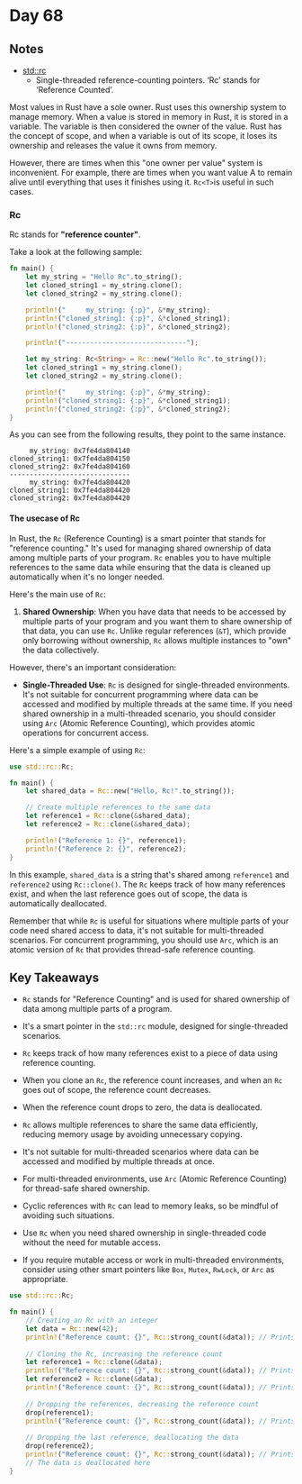 # Day 68

## Notes

- [std::rc](https://doc.rust-lang.org/std/rc/index.html)
  - Single-threaded reference-counting pointers. ‘Rc’ stands for ‘Reference Counted’.

Most values in Rust have a sole owner. Rust uses this ownership system to manage memory.
When a value is stored in memory in Rust, it is stored in a variable. The variable is then considered the owner of the value.
Rust has the concept of scope, and when a variable is out of its scope, it loses its ownership and releases the value it owns from memory.

However, there are times when this "one owner per value" system is inconvenient.
For example, there are times when you want value A to remain alive until everything that uses it finishes using it.
`Rc<T>`is useful in such cases.

### Rc

Rc stands for **"reference counter"**.

Take a look at the following sample:

```rust
fn main() {
    let my_string = "Hello Rc".to_string();
    let cloned_string1 = my_string.clone();
    let cloned_string2 = my_string.clone();

    println!("     my_string: {:p}", &*my_string);
    println!("cloned_string1: {:p}", &*cloned_string1);
    println!("cloned_string2: {:p}", &*cloned_string2);

    println!("------------------------------");

    let my_string: Rc<String> = Rc::new("Hello Rc".to_string());
    let cloned_string1 = my_string.clone();
    let cloned_string2 = my_string.clone();

    println!("     my_string: {:p}", &*my_string);
    println!("cloned_string1: {:p}", &*cloned_string1);
    println!("cloned_string2: {:p}", &*cloned_string2);
}
```

As you can see from the following results, they point to the same instance.

```shell
     my_string: 0x7fe4da804140
cloned_string1: 0x7fe4da804150
cloned_string2: 0x7fe4da804160
------------------------------
     my_string: 0x7fe4da804420
cloned_string1: 0x7fe4da804420
cloned_string2: 0x7fe4da804420
```

#### The usecase of Rc

In Rust, the `Rc` (Reference Counting) is a smart pointer that stands for "reference counting." It's used for managing shared ownership of data among multiple parts of your program. `Rc` enables you to have multiple references to the same data while ensuring that the data is cleaned up automatically when it's no longer needed.

Here's the main use of `Rc`:

1. **Shared Ownership**:
   When you have data that needs to be accessed by multiple parts of your program and you want them to share ownership of that data, you can use `Rc`. Unlike regular references (`&T`), which provide only borrowing without ownership, `Rc` allows multiple instances to "own" the data collectively.

However, there's an important consideration:

- **Single-Threaded Use**:
  `Rc` is designed for single-threaded environments. It's not suitable for concurrent programming where data can be accessed and modified by multiple threads at the same time. If you need shared ownership in a multi-threaded scenario, you should consider using `Arc` (Atomic Reference Counting), which provides atomic operations for concurrent access.

Here's a simple example of using `Rc`:

```rust
use std::rc::Rc;

fn main() {
    let shared_data = Rc::new("Hello, Rc!".to_string());

    // Create multiple references to the same data
    let reference1 = Rc::clone(&shared_data);
    let reference2 = Rc::clone(&shared_data);

    println!("Reference 1: {}", reference1);
    println!("Reference 2: {}", reference2);
}
```

In this example, `shared_data` is a string that's shared among `reference1` and `reference2` using `Rc::clone()`. The `Rc` keeps track of how many references exist, and when the last reference goes out of scope, the data is automatically deallocated.

Remember that while `Rc` is useful for situations where multiple parts of your code need shared access to data, it's not suitable for multi-threaded scenarios. For concurrent programming, you should use `Arc`, which is an atomic version of `Rc` that provides thread-safe reference counting.

## Key Takeaways

- `Rc` stands for "Reference Counting" and is used for shared ownership of data among multiple parts of a program.
  
- It's a smart pointer in the `std::rc` module, designed for single-threaded scenarios.

- `Rc` keeps track of how many references exist to a piece of data using reference counting.

- When you clone an `Rc`, the reference count increases, and when an `Rc` goes out of scope, the reference count decreases.

- When the reference count drops to zero, the data is deallocated.

- `Rc` allows multiple references to share the same data efficiently, reducing memory usage by avoiding unnecessary copying.

- It's not suitable for multi-threaded scenarios where data can be accessed and modified by multiple threads at once.

- For multi-threaded environments, use `Arc` (Atomic Reference Counting) for thread-safe shared ownership.

- Cyclic references with `Rc` can lead to memory leaks, so be mindful of avoiding such situations.

- Use `Rc` when you need shared ownership in single-threaded code without the need for mutable access.

- If you require mutable access or work in multi-threaded environments, consider using other smart pointers like `Box`, `Mutex`, `RwLock`, or `Arc` as appropriate.

```rust
use std::rc::Rc;

fn main() {
    // Creating an Rc with an integer
    let data = Rc::new(42);
    println!("Reference count: {}", Rc::strong_count(&data)); // Prints 1
    
    // Cloning the Rc, increasing the reference count
    let reference1 = Rc::clone(&data);
    println!("Reference count: {}", Rc::strong_count(&data)); // Prints 2
    let reference2 = Rc::clone(&data);
    println!("Reference count: {}", Rc::strong_count(&data)); // Prints 3
       
    // Dropping the references, decreasing the reference count
    drop(reference1);
    println!("Reference count: {}", Rc::strong_count(&data)); // Prints 2
    
    // Dropping the last reference, deallocating the data
    drop(reference2);
    println!("Reference count: {}", Rc::strong_count(&data)); // Prints 1
    // The data is deallocated here
}
```
